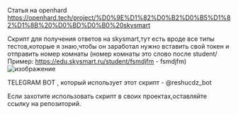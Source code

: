 Статья на openhard https://openhard.tech/project/%D0%9E%D1%82%D0%B2%D0%B5%D1%82%D1%8B%20%D0%BD%D0%B0%20skysmart

Скрипт для получения ответов на skysmart,тут есть вроде все типы тестов,которые я знаю,чтобы он заработал нужно вставить свой токен и отправить номер комнаты 
(номер комнаты это слово после student/ Пример: https://edu.skysmart.ru/student/fsmdjfm - fsmdjfm)
![изображение](https://user-images.githubusercontent.com/43171120/149659855-ec775a90-e256-413c-8f39-74fa7e7c30b0.png)

TELEGRAM BOT , который использует этот скрипт - @reshucdz_bot

Если захотите использовать скрипт в своих проектах,оставляйте ссылку на репозиторий.
